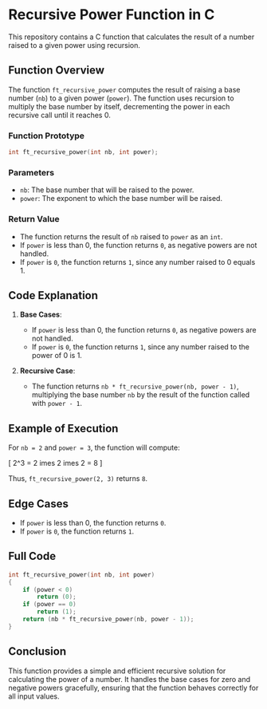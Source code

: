 
# Recursive Power Function in C

This repository contains a C function that calculates the result of a number raised to a given power using recursion.

## Function Overview

The function `ft_recursive_power` computes the result of raising a base number (`nb`) to a given power (`power`). The function uses recursion to multiply the base number by itself, decrementing the power in each recursive call until it reaches 0.

### Function Prototype

```c
int ft_recursive_power(int nb, int power);
```

### Parameters

- `nb`: The base number that will be raised to the power.
- `power`: The exponent to which the base number will be raised. 

### Return Value

- The function returns the result of `nb` raised to `power` as an `int`.
- If `power` is less than 0, the function returns `0`, as negative powers are not handled.
- If `power` is `0`, the function returns `1`, since any number raised to 0 equals 1.

## Code Explanation

1. **Base Cases**:
   - If `power` is less than 0, the function returns `0`, as negative powers are not handled.
   - If `power` is `0`, the function returns `1`, since any number raised to the power of 0 is 1.

2. **Recursive Case**:
   - The function returns `nb * ft_recursive_power(nb, power - 1)`, multiplying the base number `nb` by the result of the function called with `power - 1`.

## Example of Execution

For `nb = 2` and `power = 3`, the function will compute:

\[
2^3 = 2 	imes 2 	imes 2 = 8
\]

Thus, `ft_recursive_power(2, 3)` returns `8`.

## Edge Cases

- If `power` is less than 0, the function returns `0`.
- If `power` is `0`, the function returns `1`.

## Full Code

```c
int ft_recursive_power(int nb, int power)
{
	if (power < 0)
		return (0);
	if (power == 0)
		return (1);
	return (nb * ft_recursive_power(nb, power - 1));
}
```

## Conclusion

This function provides a simple and efficient recursive solution for calculating the power of a number. It handles the base cases for zero and negative powers gracefully, ensuring that the function behaves correctly for all input values.
